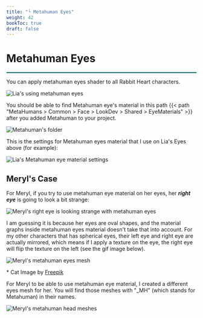 ```yaml
---
title: "└ Metahuman Eyes"
weight: 42
bookToc: true
draft: false
---
```


Metahuman Eyes
=======================================

<hr style="border: 1px solid #44c0c9;">

You can apply metahuman eyes shader to all Rabbit Heart characters.

![Lia's using metahuman eyes](../img/metahuman-eyes/lia-metahuman-eyes-compare.webp)

You should be able to find Metahuman eye's material in this path {{< path "MetaHumans > Common > Face > LookDev > Shared > EyeMaterials" >}} after you added Metahuman to your project.

![Metahuman's folder](../img/metahuman-eyes/metahuman-eyes-location.jpg)

This is the settings for Metahuman eyes material that I use on Lia's Eyes above (for example):

![Lia's Metahuman eye material settings](../img/metahuman-eyes/lia-metahuman-eyes-settings.jpg)

Meryl's Case
--------------------

For Meryl, if you try to use metahuman eye material on her eyes, her ***right eye*** is going to look a bit strange:

![Meryl's right eye is looking strange with metahuman eyes](../img/metahuman-eyes/meryl-metahuman-eyes-no.jpg)

I am guessing it is because her eyes are oval shapes, and the material graphs inside metahuman eyes material doesn't take that into account. For my other characters that has spherical eyes, their left eye and right eye are actually mirrored, which means if I apply a texture on the eye, the right eye will flip the texture on the left (see the gif image below).

![Meryl's metahuman eyes mesh](../img/metahuman-eyes/meryl-metahuman-eye-mesh2.webp)

<div class="image-credit">* Cat Image by <a href="https://www.freepik.com/free-vector/hand-drawn-animals-silhouette-set_29975484.htm#query=cat%20shape&position=0&from_view=keyword&track=ais&uuid=18cedc96-5384-438e-b4e1-3bc8a4484222">Freepik</a> </div>

For Meryl to be able to use metahuman eye material, I created a different eyes mesh for her. You will find those meshes with "_MH" (which stands for Metahuman) in their names.

![Meryl's metahuman head meshes](../img/metahuman-eyes/meryl-metahuman-head-meshes.jpg)

